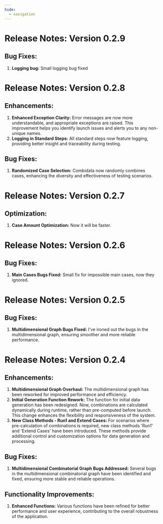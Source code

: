 ```yaml
---
hide:
  - navigation
---
```


# Release Notes: Version 0.2.9

## Bug Fixes:
1. **Logging bug:** Small logging bug fixed

# Release Notes: Version 0.2.8

## Enhancements:
1. **Enhanced Exception Clarity:** Error messages are now more understandable, and appropriate exceptions are raised. This improvement helps you identify launch issues and alerts you to any non-unique names.
2. **Logging in Standard Steps:** All standard steps now feature logging, providing better insight and traceability during testing.

## Bug Fixes:
1. **Randomized Case Selection:** Combidata now randomly combines cases, enhancing the diversity and effectiveness of testing scenarios.

# Release Notes: Version 0.2.7

## Optimization:
1. **Case Amount Optimization:** Now it will be faster.

# Release Notes: Version 0.2.6

## Bug Fixes:
1. **Main Cases Bugs Fixed:** Small fix for impossible main cases, now they ignored.




# Release Notes: Version 0.2.5

## Bug Fixes:
1. **Multidimensional Graph Bugs Fixed:** I've ironed out the bugs in the multidimensional graph, ensuring smoother and more reliable performance.

# Release Notes: Version 0.2.4

## Enhancements:
1. **Multidimensional Graph Overhaul:** The multidimensional graph has been reworked for improved performance and efficiency.
2. **Initial Generation Function Rework:** The function for initial data generation has been redesigned. Now, combinations are calculated dynamically during runtime, rather than pre-computed before launch. This change enhances the flexibility and responsiveness of the system.
3. **New Class Methods - Run1 and Extend Cases:** For scenarios where pre-calculation of combinations is required, new class methods 'Run1' and 'Extend Cases' have been introduced. These methods provide additional control and customization options for data generation and processing.

## Bug Fixes:
1. **Multidimensional Combinatorial Graph Bugs Addressed:** Several bugs in the multidimensional combinatorial graph have been identified and fixed, ensuring more stable and reliable operations.

## Functionality Improvements:
1. **Enhanced Functions:** Various functions have been refined for better performance and user experience, contributing to the overall robustness of the application.